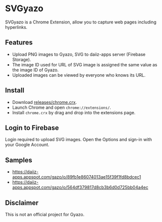 # SVGyazo
SVGyazo is a Chrome Extension, allow you to capture web pages including hyperlinks.<br>

## Features
- Upload PNG images to Gyazo, SVG to daiiz-apps server (Firebase Storage).
- The image ID used for URL of SVG image is assigned the same value as the image ID of Gyazo.
- Uploaded images can be viewed by everyone who knows its URL.

## Install
- Download [releases/chrome.crx](https://github.com/daiiz/SVGyazo/raw/master/releases/chrome.crx).
- Launch Chrome and open `chrome://extensions/`.
- Install `chrome.crx` by drag and drop into the extensions page.

## Login to Firebase
Login required to upload SVG images.
Open the Options and sign-in with your Google Account.

## Samples
- https://daiiz-apps.appspot.com/gazo/o/89fb1e86074013ae15f39f1fd8bdcec1
- https://daiiz-apps.appspot.com/gazo/o/564df379817d8cb3b6d0d725bb04a4ec

## Disclaimer
This is not an official project for Gyazo.
